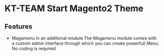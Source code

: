 # KT-TEAM Start Magento2 Theme

## Features

* Megamenu in an additional module.The Megamenu module comes with a custom admin interface through which you can create powerfull Menu. No coding is required.
